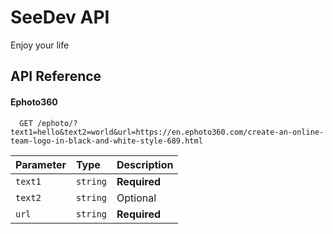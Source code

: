 # SeeDev API

Enjoy your life

## API Reference

#### Ephoto360

```http
  GET /ephoto/?text1=hello&text2=world&url=https://en.ephoto360.com/create-an-online-team-logo-in-black-and-white-style-689.html
```

| Parameter | Type     | Description  |
| :-------- | :------- | :----------- |
| `text1`   | `string` | **Required** |
| `text2`   | `string` | Optional     |
| `url`     | `string` | **Required** |
